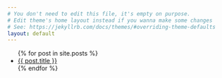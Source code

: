 ```yaml
---
# You don't need to edit this file, it's empty on purpose.
# Edit theme's home layout instead if you wanna make some changes
# See: https://jekyllrb.com/docs/themes/#overriding-theme-defaults
layout: default
---
```


<ul>
  {% for post in site.posts %}
    <li>
      <a href="/bitblog/2018/02/14/hello-earth.html">{{ post.title }}</a>
    </li>
  {% endfor %}
</ul>
